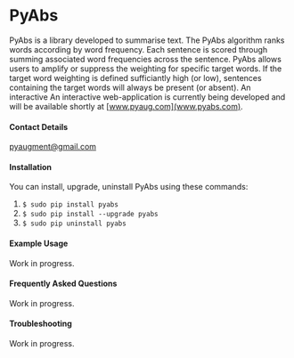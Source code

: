 # PyAbs


PyAbs is a library developed to summarise text. The PyAbs algorithm ranks words according by word frequency. Each sentence is scored through summing associated word frequencies across the sentence. PyAbs allows users to amplify or suppress the weighting for specific target words. If the target word weighting is defined sufficiantly high (or low), sentences containing the target words will always be present (or absent). An interactive An interactive web-application is currently being developed and will be available shortly at [www.pyaug.com](www.pyabs.com).
<br>

#### Contact Details
[pyaugment@gmail.com](pyaugment@gmail.com)

#### Installation
You can install, upgrade, uninstall PyAbs using these commands:

1. `$ sudo pip install pyabs`
2. `$ sudo pip install --upgrade pyabs`
3. `$ sudo pip uninstall pyabs`

#### Example Usage
Work in progress.

#### Frequently Asked Questions
Work in progress.

#### Troubleshooting
Work in progress.
